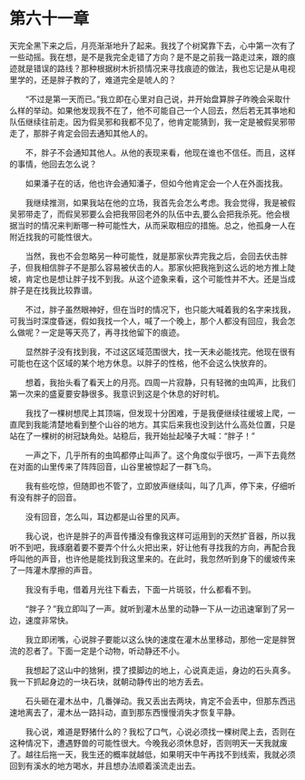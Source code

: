 # 第六十一章


天完全黑下来之后，月亮渐渐地升了起来。我找了个树窝靠下去，心中第一次有了一些动摇。我在想，是不是我完全走错了方向？是不是之前我一路走过来，跟的痕迹就是错误的路线？那种根据树木折损情况来寻找痕迹的做法，我也忘记是从电视里学的，还是胖子教的了，难道完全是唬人的？

　　“不过是第一天而已。”我立即在心里对自己说，并开始盘算胖子昨晚会采取什么样的举动。如果他发现我不在了，他不可能自己一个人回去，然后若无其亊地和队伍继续往前走。因为假吴邪和我都不见了，他肯定能猜到，我一定是被假吴邪带走了，那胖子肯定会回去通知其他人的。

　　不，胖子不会通知其他人。从他的表现来看，他现在谁也不信任。而且，这样的事情，他回去怎么说？

　　如果潘子在的话，他也许会通知潘子，但如今他肯定会一个人在外面找我。

　　我继续推测，如果我站在他的立场，我首先会怎么考虑。我会觉得，我是被假吴邪带走了，而假吴邪要么会把我带回老外的队伍中去,要么会把我杀死。他会根据当时的情况来判断哪一种可能性大，从而采取相应的措施。总之，他孤身一人在附近找我的可能性很大。

　　当然，我也不会忽略另一种可能性，就是那家伙弄完我之后，会回去伏击胖子，但我相信胖子不是那么容易被伏击的人。那家伙把我拖到这么远的地方推上陡坡，肯定也是想让胖子找不到我。从这个迹象来看，这个可能性并不大。还是当成胖子是在找我比较靠谱。

　　不过，胖子虽然眼神好，但在当时的情况下，也只能大喊着我的名字来找我，可我当时深度昏迷，假如我找一个人，喊了一个晚上，那个人都没有回应，我会怎么做呢？一定是等天亮了，再寻找他留下的痕迹。

　　显然胖子没有找到我，不过这区域范围很大，找一天未必能找完。他现在很有可能也在这个区域的某个地方休息。以胖子的性格，他不会这么快放弃的。

　　想着，我抬头看了看天上的月亮。四周一片寂静，只有轻微的虫鸣声，比我们第一次来的盛夏要安静很多。我意识到这是个休息的好时机。

　　我找了一棵树想爬上其顶端，但发现十分困难，于是我便继续往缓坡上爬，一直爬到我能清楚地看到整个山谷的地方。其实后来我也没到达什么高处位置，只是站在了一棵树的树冠缺角处。站稳后，我开始扯起嗓子大喊：“胖子！”

　　一声之下，几乎所有的虫鸣都停止叫声了。这个角度似乎很巧，一声下去竟然在对面的山里传来了阵阵回音，山谷里被惊起了一群飞鸟。

　　我有些吃惊，但随即也不管了，立即放声继续叫，叫了几声，停下来，仔细听有没有胖子的回音。

　　没有回音，怎么叫，耳边都是山谷里的风声。

　　我心说，也许是胖子的声音传播没有像我这样可运用到的天然扩音器，所以我听不到吧，我琢磨着要不要弄个什么火把出来，好让他有寻找我的方向，再配合我呼叫他的声音，也许他是能找到我这里来的。在此时，我忽然听到身下的缓坡传来了一阵灌木摩擦的声音。

　　我没有手电，借着月光往下看去，下面一片斑驳，什么都看不到。

　　“胖子？”我立即叫了一声。就听到灌木丛里的动静一下从一边迅速窜到了另一边，速度非常快。

　　我立即闭嘴，心说胖子要能以这么快的速度在灌木丛里移动，那他一定是胖贺流的忍者了。下面一定是个动物，听动静还不小。

　　我想起了这山中的猞猁，摸了摸脚边的地上，心说真走运，身边的石头真多。我一下抓起身边的一块石块，就朝动静传出的地方丢去。

　　石头砸在灌木丛中，几番弹动。我又丢出去两块，肯定不会丢中，但那东西迅速地离去了，灌木丛一路抖动，直到那东西慢慢消失才恢复平静。

　　我心说，难道是野猪什么的？我松了口气，心说必须找一棵树爬上去，否则在这种情况下，遭遇野兽的可能性很大。今晚我必须休息好，否则明天一天我就废了。越往后拖一天，我生还的概率就越低，如果明天中午再找不到线索，我就必须回到有溪水的地方喝水，并且想办法顺着溪流走出去。

